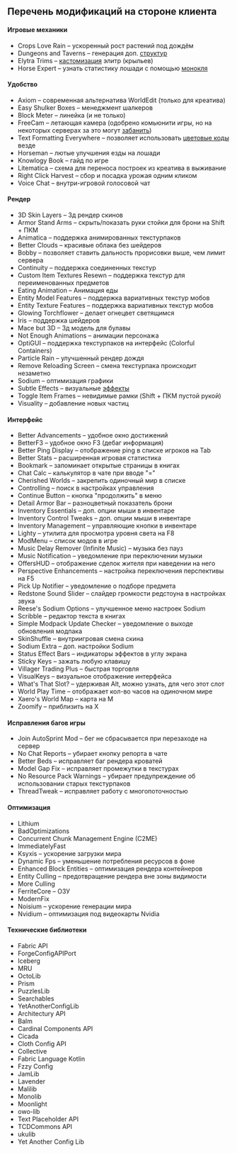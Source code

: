 ## Перечень модификаций на стороне клиента

#### Игровые механики
- Crops Love Rain – ускоренный рост растений под дождём
- Dungeons and Taverns – генерация доп. [структур](https://modrinth.com/datapack/dungeons-and-taverns)
- Elytra Trims – [кастомизация](https://modrinth.com/mod/elytra-trims) элитр (крыльев)
- Horse Expert – узнать статистику лошади с помощью [монокля](https://modrinth.com/mod/horse-expert)

#### Удобство
- Axiom – современная альтернатива WorldEdit (только для креатива)
- Easy Shulker Boxes – менеджмент шалкеров
- Block Meter – линейка (и не только)
- FreeCam – летающая камера (одобрено комьюнити игры, но на некоторых серверах за это могут [забанить](https://github.com/MinecraftFreecam/Freecam/issues/196))
- Text Formatting Everywhere – позволяет использовать [цветовые коды](https://minecraft.wiki/w/Formatting_codes) везде
- Horseman – лютые улучшения езды на лошади
- Knowlogy Book – гайд по игре
- Litematica – схема для переноса построек из креатива в выживание
- Right Click Harvest – сбор и посадка урожая одним кликом
- Voice Chat – внутри-игровой голосовой чат

#### Рендер
- 3D Skin Layers – 3д рендер скинов
- Armor Stand Arms – скрыть/показать руки стойки для брони на Shift + ПКМ
- Animatica – поддержка анимированных текстурпаков
- Better Clouds – красивые облака без шейдеров
- Bobby – позволяет ставить дальность прорисовки выше, чем лимит сервера
- Continuity – поддержка соединенных текстур
- Custom Item Textures Resewn – поддержка текстур для переименованных предметов
- Eating Animation – Анимация еды
- Entity Model Features – поддержка вариативных текстур мобов
- Entity Texture Features – поддержка вариативных текстур мобов
- Glowing Torchflower – делает огнецвет светящимся
- Iris – поддержка шейдеров
- Mace but 3D – 3д модель для булавы
- Not Enough Animations – анимации персонажа
- OptiGUI – поддержка текстурпаков на интерфейс (Colorful Containers)
- Particle Rain – улучшенный рендер дождя
- Remove Reloading Screen – смена текстурпака происходит незаметно
- Sodium – оптимизация графики
- Subtle Effects – визуальные [эффекты](https://modrinth.com/mod/subtle-effects)
- Toggle Item Frames – невидимые рамки (Shift + ПКМ пустой рукой)
- Visuality – добавление новых частиц

#### Интерфейс
- Better Advancements – удобное окно достижений
- BetterF3 – удобное окно F3 (дебаг информация)
- Better Ping Display – отображение ping в списке игроков на Tab
- Better Stats – расширенная игровая статистика
- Bookmark – запоминает открытые страницы в книгах
- Chat Calc – калькулятор в чате при вводе "="
- Cherished Worlds – закрепить одиночный мир в списке
- Controlling – поиск в настройках управления
- Continue Button – кнопка "продолжить" в меню
- Detail Armor Bar – разноцветный показатель брони
- Inventory Essentials – доп. опции мыши в инвентаре
- Inventory Control Tweaks – доп. опции мыши в инвентаре
- Inventory Management – управляющие кнопки в инвентаре
- Lighty – утилита для просмотра уровня света на F8
- ModMenu – список модов в игре
- Music Delay Remover (Infinite Music) – музыка без пауз
- Music Notification – уведомление при переключении музыки
- OffersHUD – отображение сделок жителя при наведении на него
- Perspective Enhancements – настройка переключения перспективы на F5
- Pick Up Notifier – уведомление о подборе предмета
- Redstone Sound Slider – слайдер громкости редстоуна в настройках звука
- Reese's Sodium Options – улучшенное меню настроек Sodium
- Scribble – редактор текста в книгах
- Simple Modpack Update Checker – уведомление о выходе обновления модпака
- SkinShuffle – внутриигровая смена скина
- Sodium Extra – доп. настройки Sodium
- Status Effect Bars – индикаторы эффектов в углу экрана
- Sticky Keys – зажать любую клавишу
- Villager Trading Plus – быстрая торговля
- VisualKeys – визуальное отображение интерфейса
- What's That Slot? – удерживая Alt, можно узнать, для чего этот слот
- World Play Time – отображает кол-во часов на одиночном мире
- Xaero's World Map – карта на M
- Zoomify – приблизить на X

#### Исправления багов игры
- Join AutoSprint Mod – бег не сбрасывается при перезаходе на сервер
- No Chat Reports – убирает кнопку репорта в чате
- Better Beds – исправляет баг рендера кроватей
- Model Gap Fix – исправляет промежутки в текстурах
- No Resource Pack Warnings – убирает предупреждение об использовании старых текстурпаков
- ThreadTweak – исправляет работу с многопоточностью

#### Оптимизация
- Lithium
- BadOptimizations
- Concurrent Chunk Management Engine (C2ME)
- ImmediatelyFast
- Ksyxis – ускорение загрузки мира
- Dynamic Fps – уменьшение потребления ресурсов в фоне
- Enhanced Block Entities – оптимизация рендера контейнеров
- Entity Culling – предотвращение рендера вне зоны видимости
- More Culling
- FerriteCore – ОЗУ
- ModernFix
- Noisium – ускорение генерации мира
- Nvidium – оптимизация под видеокарты Nvidia

#### Технические библиотеки
- Fabric API
- ForgeConfigAPIPort
- Iceberg
- MRU
- OctoLib
- Prism
- PuzzlesLib
- Searchables
- YetAnotherConfigLib
- Architectury API
- Balm
- Cardinal Components API
- Cicada
- Cloth Config API
- Collective
- Fabric Language Kotlin
- Fzzy Config
- JamLib
- Lavender
- Malilib
- Monolib
- Moonlight
- owo-lib
- Text Placeholder API
- TCDCommons API
- ukulib
- Yet Another Config Lib
